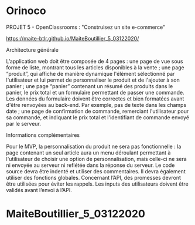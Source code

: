 # Orinoco #

PROJET 5 - OpenClassrooms : "Construisez un site e-commerce"

https://maite-btlr.github.io/MaiteBoutillier_5_03122020/

Architecture générale

L’application web doit être composée de 4 pages :
une page de vue sous forme de liste, montrant tous les articles disponibles à la vente ;
une page “produit”, qui affiche de manière dynamique l'élément sélectionné par l'utilisateur et lui permet de personnaliser le produit et de l'ajouter à son panier ;
une page “panier” contenant un résumé des produits dans le panier, le prix total et un formulaire permettant de passer une commande. Les données du formulaire doivent être correctes et bien formatées avant d'être renvoyées au back-end. Par exemple, pas de texte dans les champs date ;
une page de confirmation de commande, remerciant l'utilisateur pour sa commande, et indiquant le prix total et l'identifiant de commande envoyé par le serveur.


Informations complémentaires

Pour le MVP, la personnalisation du produit ne sera pas fonctionnelle : la page contenant un seul article aura un menu déroulant permettant à l'utilisateur de choisir une option de personnalisation, mais celle-ci ne sera ni envoyée au serveur ni reflétée dans la réponse du serveur.
Le code source devra être indenté et utiliser des commentaires. Il devra également utiliser des fonctions globales.
Concernant l’API, des promesses devront être utilisées pour éviter les rappels. 
Les inputs des utilisateurs doivent être validés avant l’envoi à l’API.



# MaiteBoutillier_5_03122020
